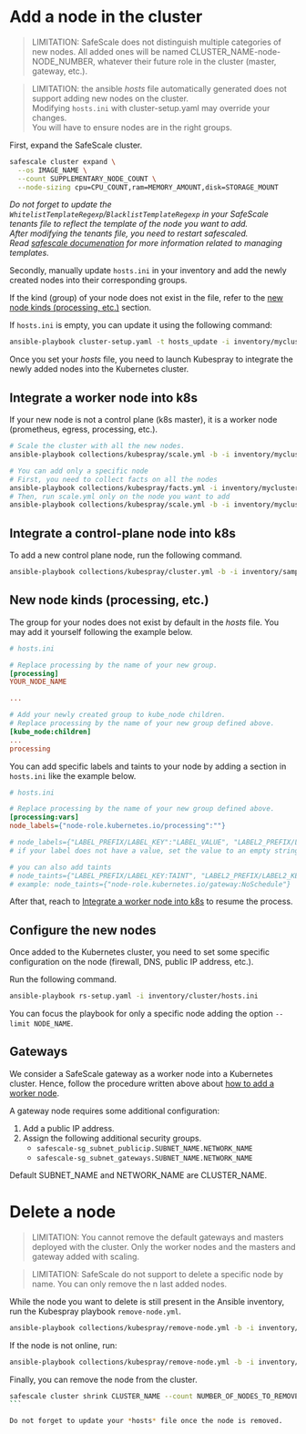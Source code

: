 # Add a node in the cluster

> LIMITATION: SafeScale does not distinguish multiple categories of new nodes. All added ones will be named  CLUSTER_NAME-node-NODE_NUMBER, whatever their future role in the cluster (master, gateway, etc.).

> LIMITATION: the ansible *hosts* file automatically generated does not support adding new nodes on the cluster.  
> Modifying ```hosts.ini``` with cluster-setup.yaml may override your changes.  
> You will have to ensure nodes are in the right groups.

First, expand the SafeScale cluster.

```Bash
safescale cluster expand \
  --os IMAGE_NAME \
  --count SUPPLEMENTARY_NODE_COUNT \
  --node-sizing cpu=CPU_COUNT,ram=MEMORY_AMOUNT,disk=STORAGE_MOUNT
```

*Do not forget to update the `WhitelistTemplateRegexp`/`BlacklistTemplateRegexp` in your SafeScale tenants file to reflect the template of the node you want to add.  
After modifying the _tenants_ file, you need to restart safescaled.  
Read [safescale documenation](https://github.com/CS-SI/SafeScale/blob/d8b98cb28c29cbbd87162b33e3a84f159a6707d9/doc/SCANNER.md#safescale-scanner) for more information related to managing templates.*

Secondly, manually update `hosts.ini` in your inventory and add the newly created nodes into their corresponding groups.

If the kind (group) of your node does not exist in the file, refer to the [new node kinds (processing, etc.)](#new_kinds) section.

If `hosts.ini`  is empty, you can update it using the following command:

```Bash
ansible-playbook cluster-setup.yaml -t hosts_update -i inventory/mycluster/hosts.ini
```

Once you set your *hosts* file, you need to launch Kubespray to integrate the newly added nodes into the Kubernetes cluster.

## <a name="worker_nodes"></a>Integrate a worker node into k8s

If your new node is not a control plane (k8s master), it is a worker node (prometheus, egress, processing, etc.).

```Bash
# Scale the cluster with all the new nodes.
ansible-playbook collections/kubespray/scale.yml -b -i inventory/mycluster/hosts.ini 

# You can add only a specific node
# First, you need to collect facts on all the nodes
ansible-playbook collections/kubespray/facts.yml -i inventory/mycluster/hosts.ini
# Then, run scale.yml only on the node you want to add
ansible-playbook collections/kubespray/scale.yml -b -i inventory/mycluster/hosts.ini --limit NODE_NAME
```

## Integrate a control-plane node into k8s

To add a new control plane node, run the following command.

```Bash
ansible-playbook collections/kubespray/cluster.yml -b -i inventory/sample/hosts.ini
```

## <a name="new_kinds"></a>New node kinds (processing, etc.)

The group for your nodes does not exist by default in the *hosts* file. You may add it yourself following the example below.

```ini
# hosts.ini

# Replace processing by the name of your new group.
[processing]
YOUR_NODE_NAME

...

# Add your newly created group to kube_node children.
# Replace processing by the name of your new group defined above.
[kube_node:children]
...
processing

```

You can add specific labels and taints to your node by adding a section in `hosts.ini` like the example below.

```ini
# hosts.ini

# Replace processing by the name of your new group defined above.
[processing:vars]
node_labels={"node-role.kubernetes.io/processing":""}

# node_labels={"LABEL_PREFIX/LABEL_KEY":"LABEL_VALUE", "LABEL2_PREFIX/LABEL2_KEY":"LABEL2_VALUE" , ...}
# if your label does not have a value, set the value to an empty string

# you can also add taints
# node_taints={"LABEL_PREFIX/LABEL_KEY:TAINT", "LABEL2_PREFIX/LABEL2_KEY:TAINT", ...}
# example: node_taints={"node-role.kubernetes.io/gateway:NoSchedule"}
```

After that, reach to [Integrate a worker node into k8s](#worker_nodes) to resume the process.

## Configure the new nodes

Once added to the Kubernetes cluster, you need to set some specific configuration on the node (firewall, DNS, public IP address, etc.).

Run the following command.

```Bash
ansible-playbook rs-setup.yaml -i inventory/cluster/hosts.ini
```

You can focus the playbook for only a specific node adding the option `--limit NODE_NAME`.

## Gateways

We consider a SafeScale gateway as a worker node into a Kubernetes cluster. Hence, follow the procedure written above about [how to add a worker node](#worker_nodes).

A gateway node requires some additional configuration:

1. Add a public IP address.
2. Assign the following additional security groups.
    - `safescale-sg_subnet_publicip.SUBNET_NAME.NETWORK_NAME`
    - `safescale-sg_subnet_gateways.SUBNET_NAME.NETWORK_NAME`

Default SUBNET_NAME and NETWORK_NAME are CLUSTER_NAME.

# Delete a node

> LIMITATION: You cannot remove the default gateways and masters deployed with the cluster. Only the worker nodes and the masters and gateway added with scaling.

> LIMITATION: SafeScale do not support to delete a specific node by name. You can only remove the n last added nodes.


While the node you want to delete is still present in the Ansible inventory, run the Kubespray playbook `remove-node.yml`.

```Bash
ansible-playbook collections/kubespray/remove-node.yml -b -i inventory/mycluster/hosts.ini -e node=NODE_NAME
```

If the node is not online, run:

```Bash
ansible-playbook collections/kubespray/remove-node.yml -b -i inventory/mycluster/hosts.ini -e reset_nodes=false -e allow_ungraceful_removal=true
``` 

Finally, you can remove the node from the cluster.

```Bash
safescale cluster shrink CLUSTER_NAME --count NUMBER_OF_NODES_TO_REMOVE
``̀

Do not forget to update your *hosts* file once the node is removed.
